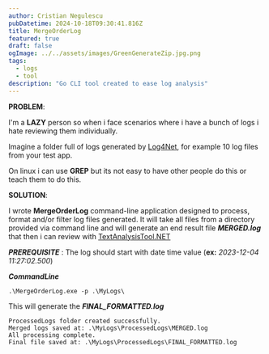 ```yaml
---
author: Cristian Negulescu
pubDatetime: 2024-10-18T09:30:41.816Z
title: MergeOrderLog
featured: true
draft: false
ogImage: ../../assets/images/GreenGenerateZip.jpg.png
tags:
  - logs
  - tool
description: "Go CLI tool created to ease log analysis"
---
```


**PROBLEM**:

I'm a **LAZY** person so when i face scenarios where i have a bunch of logs i hate reviewing them individually.

Imagine a folder full of logs generated by [Log4Net](https://logging.apache.org/log4net/release/release-notes.html), for example 10 log files from your test app.

On linux i can use **GREP** but its not easy to have other people do this or teach them to do this.

**SOLUTION**:

I wrote **MergeOrderLog** command-line application designed to process, format and/or filter log files generated. It will take all files from a directory provided via command line and will generate an end result file **_MERGED.log_** that then i can review with [TextAnalysisTool.NET](https://textanalysistool.github.io/)

**_PREREQUISITE_** : The log should start with date time value (**ex:** _2023-12-04 11:27:02.500_)

**_CommandLine_**

```code
.\MergeOrderLog.exe -p .\MyLogs\
```

This will generate the **_FINAL_FORMATTED.log_**

```code
ProcessedLogs folder created successfully.
Merged logs saved at: .\MyLogs\ProcessedLogs\MERGED.log
All processing complete.
Final file saved at: .\MyLogs\ProcessedLogs\FINAL_FORMATTED.log
```
